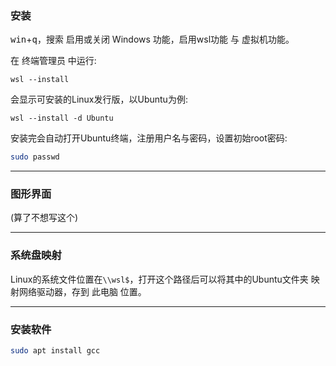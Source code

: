 ### 安装

<kbd>win</kbd>+<kbd>q</kbd>，搜索 启用或关闭 Windows 功能，启用wsl功能 与 虚拟机功能。

在 终端管理员 中运行:

```batch
wsl --install
```

会显示可安装的Linux发行版，以Ubuntu为例: 

```batch
wsl --install -d Ubuntu
```

安装完会自动打开Ubuntu终端，注册用户名与密码，设置初始root密码:

```bash
sudo passwd
```

---

### 图形界面

(算了不想写这个)

---

### 系统盘映射

Linux的系统文件位置在`\\wsl$`，打开这个路径后可以将其中的Ubuntu文件夹 映射网络驱动器，存到 此电脑 位置。

---

### 安装软件

```bash
sudo apt install gcc
```



